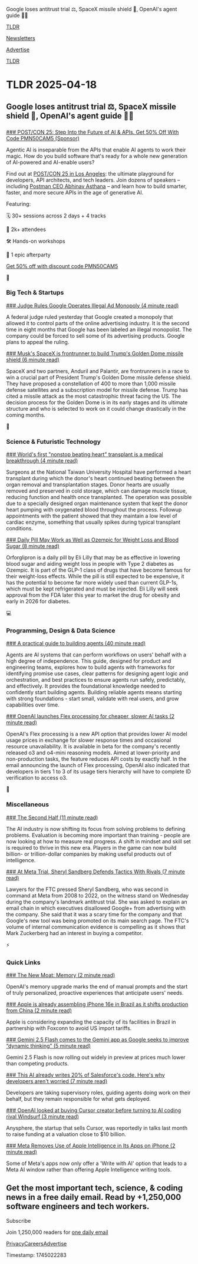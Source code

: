 Google loses antitrust trial ⚖️, SpaceX missile shield 🚀, OpenAI's agent guide 👨‍💻

[TLDR](/)

[Newsletters](/newsletters)

[Advertise](https://advertise.tldr.tech/)

[TLDR](/)

# TLDR 2025-04-18

## Google loses antitrust trial ⚖️, SpaceX missile shield 🚀, OpenAI's agent guide 👨‍💻

### 

[### POST/CON 25: Step Into the Future of AI & APIs. Get 50% Off With Code PMN50CAM5 (Sponsor)](http://fnf.dev/4lme2dd)

Agentic AI is inseparable from the APIs that enable AI agents to work their magic. How do you build software that's ready for a whole new generation of AI-powered and AI-enable users?

Find out at [POST/CON 25 in Los Angeles](http://fnf.dev/4lme2dd): the ultimate playground for developers, API architects, and tech leaders. Join dozens of speakers – including [Postman CEO Abhinav Asthana](http://fnf.dev/4lme2dd) – and learn how to build smarter, faster, and more secure APIs in the age of generative AI.

Featuring:

🗓️ 30+ sessions across 2 days + 4 tracks

👥 2k+ attendees

🛠️ Hands-on workshops

🍷 1 epic afterparty

[Get 50% off with discount code PMN50CAM5](http://fnf.dev/4lme2dd)

📱

### Big Tech & Startups

[### Judge Rules Google Operates Illegal Ad Monopoly (4 minute read)](https://www.wsj.com/business/media/judge-rules-google-operates-illegal-ad-monopoly-1d955ed4?st=qiWRZa&reflink=desktopwebshare_permalink&utm_source=tldrnewsletter)

A federal judge ruled yesterday that Google created a monopoly that allowed it to control parts of the online advertising industry. It is the second time in eight months that Google has been labeled an illegal monopolist. The company could be forced to sell some of its advertising products. Google plans to appeal the ruling.

[### Musk's SpaceX is frontrunner to build Trump's Golden Dome missile shield (6 minute read)](https://www.reuters.com/business/aerospace-defense/musks-spacex-is-frontrunner-build-trumps-golden-dome-missile-shield-2025-04-17/?utm_source=tldrnewsletter)

SpaceX and two partners, Anduril and Palantir, are frontrunners in a race to win a crucial part of President Trump's Golden Dome missile defense shield. They have proposed a constellation of 400 to more than 1,000 missile defense satellites and a subscription model for missile defense. Trump has cited a missile attack as the most catastrophic threat facing the US. The decision process for the Golden Dome is in its early stages and its ultimate structure and who is selected to work on it could change drastically in the coming months.

🚀

### Science & Futuristic Technology

[### World's first "nonstop beating heart" transplant is a medical breakthrough (4 minute read)](https://newatlas.com/heart-disease/heartbeat-transplant-ntuh/?utm_source=tldrnewsletter)

Surgeons at the National Taiwan University Hospital have performed a heart transplant during which the donor's heart continued beating between the organ removal and transplantation stages. Donor hearts are usually removed and preserved in cold storage, which can damage muscle tissue, reducing function and health once transplanted. The operation was possible due to a specially designed organ maintenance system that kept the donor heart pumping with oxygenated blood throughout the process. Followup appointments with the patient showed that they maintain a low level of cardiac enzyme, something that usually spikes during typical transplant conditions.

[### Daily Pill May Work as Well as Ozempic for Weight Loss and Blood Sugar (8 minute read)](https://www.nytimes.com/2025/04/17/health/pill-glp-1-eli-lilly.html?unlocked_article_code=1.Ak8.5SW9._U3at47ATy9-&smid=url-share&utm_source=tldrnewsletter)

Orforglipron is a daily pill by Eli Lilly that may be as effective in lowering blood sugar and aiding weight loss in people with Type 2 diabetes as Ozempic. It is part of the GLP-1 class of drugs that have become famous for their weight-loss effects. While the pill is still expected to be expensive, it has the potential to become far more widely used than current GLP-1s, which must be kept refrigerated and must be injected. Eli Lilly will seek approval from the FDA later this year to market the drug for obesity and early in 2026 for diabetes.

💻

### Programming, Design & Data Science

[### A practical guide to building agents (40 minute read)](https://cdn.openai.com/business-guides-and-resources/a-practical-guide-to-building-agents.pdf?utm_source=tldrnewsletter)

Agents are AI systems that can perform workflows on users' behalf with a high degree of independence. This guide, designed for product and engineering teams, explores how to build agents with frameworks for identifying promise use cases, clear patterns for designing agent logic and orchestration, and best practices to ensure agents run safely, predictably, and effectively. It provides the foundational knowledge needed to confidently start building agents. Building reliable agents means starting with strong foundations - start small, validate with real users, and grow capabilities over time.

[### OpenAI launches Flex processing for cheaper, slower AI tasks (2 minute read)](https://techcrunch.com/2025/04/17/openai-launches-flex-processing-for-cheaper-slower-ai-tasks/?utm_source=tldrnewsletter)

OpenAI's Flex processing is a new API option that provides lower AI model usage prices in exchange for slower response times and occasional resource unavailability. It is available in beta for the company's recently released o3 and o4-mini reasoning models. Aimed at lower-priority and non-production tasks, the feature reduces API costs by exactly half. In the email announcing the launch of Flex processing, OpenAI also indicated that developers in tiers 1 to 3 of its usage tiers hierarchy will have to complete ID verification to access o3.

🎁

### Miscellaneous

[### The Second Half (11 minute read)](https://ysymyth.github.io/The-Second-Half/?utm_source=tldrnewsletter)

The AI industry is now shifting its focus from solving problems to defining problems. Evaluation is becoming more important than training - people are now looking at how to measure real progress. A shift in mindset and skill set is required to thrive in this new era. Players in the game can now build billion- or trillion-dollar companies by making useful products out of intelligence.

[### At Meta Trial, Sheryl Sandberg Defends Tactics With Rivals (7 minute read)](https://www.nytimes.com/2025/04/16/technology/zuckerberg-meta-antitrust-trial.html?unlocked_article_code=1.Ak8.sMQY.8faQqiNkCde6&smid=url-share&utm_source=tldrnewsletter)

Lawyers for the FTC pressed Sheryl Sandberg, who was second in command at Meta from 2008 to 2022, on the witness stand on Wednesday during the company's landmark antitrust trial. She was asked to explain an email chain in which executives disallowed Google+ from advertising with the company. She said that it was a scary time for the company and that Google's new tool was being promoted on its main search page. The FTC's volume of internal communication evidence is compelling as it shows that Mark Zuckerberg had an interest in buying a competitor.

⚡

### Quick Links

[### The New Moat: Memory (2 minute read)](https://jeffmorrisjr.substack.com/p/the-new-moat-memory?utm_source=tldrnewsletter)

OpenAI's memory upgrade marks the end of manual prompts and the start of truly personalized, proactive experiences that anticipate users' needs.

[### Apple is already assembling iPhone 16e in Brazil as it shifts production from China (2 minute read)](https://9to5mac.com/2025/04/17/iphone-16e-assembling-in-brazil/?utm_source=tldrnewsletter)

Apple is considering expanding the capacity of its facilities in Brazil in partnership with Foxconn to avoid US import tariffs.

[### Gemini 2.5 Flash comes to the Gemini app as Google seeks to improve “dynamic thinking” (5 minute read)](https://arstechnica.com/ai/2025/04/gemini-2-5-flash-comes-to-the-gemini-app-gives-developers-control-over-thinking/?utm_source=tldrnewsletter)

Gemini 2.5 Flash is now rolling out widely in preview at prices much lower than competing products.

[### This AI already writes 20% of Salesforce's code. Here's why developers aren't worried (7 minute read)](https://venturebeat.com/ai/this-ai-already-writes-20-of-salesforces-code-heres-why-developers-arent-worried/#:~:text=%E2%80%9CAbout%2020%25%20of%20all%20APEX,code%20actually%20deployed%20into%20production.?utm_source=tldrnewsletter)

Developers are taking supervisory roles, guiding agents doing work on their behalf, but they remain responsible for what gets deployed.

[### OpenAI looked at buying Cursor creator before turning to AI coding rival Windsurf (3 minute read)](https://www.cnbc.com/2025/04/17/openai-looked-at-cursor-before-considering-deal-with-rival-windsurf.html?utm_source=tldrnewsletter)

Anysphere, the startup that sells Cursor, was reportedly in talks last month to raise funding at a valuation close to $10 billion.

[### Meta Removes Use of Apple Intelligence in Its Apps on iPhone (2 minute read)](https://www.cnet.com/tech/mobile/meta-removes-use-of-apple-intelligence-in-its-apps-on-iphone/?utm_source=tldrnewsletter)

Some of Meta's apps now only offer a 'Write with AI' option that leads to a Meta AI window rather than offering Apple Intelligence writing tools.

## Get the most important tech, science, & coding news in a free daily email. Read by +1,250,000 software engineers and tech workers.

Subscribe

Join 1,250,000 readers for [one daily email](/api/latest/tech)

[Privacy](/privacy)[Careers](https://jobs.ashbyhq.com/tldr.tech)[Advertise](/tech/advertise)

Timestamp: 1745022283